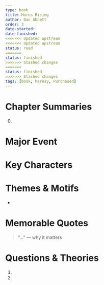 ```yaml
---
type: book
title: Horus Rising
author: Dan Abnett
order: 3
date-started: 
date-finished: 
<<<<<<< Updated upstream
<<<<<<< Updated upstream
status: read
=======
status: finished
>>>>>>> Stashed changes
=======
status: finished
>>>>>>> Stashed changes
tags: [book, heresy, Purchased]
---
```

# Chapter Summaries
0. 
 
# Major Event



# Key Characters


# Themes & Motifs
- 

# Memorable Quotes
> “...” — why it matters

# Questions & Theories
1. 
2. 
